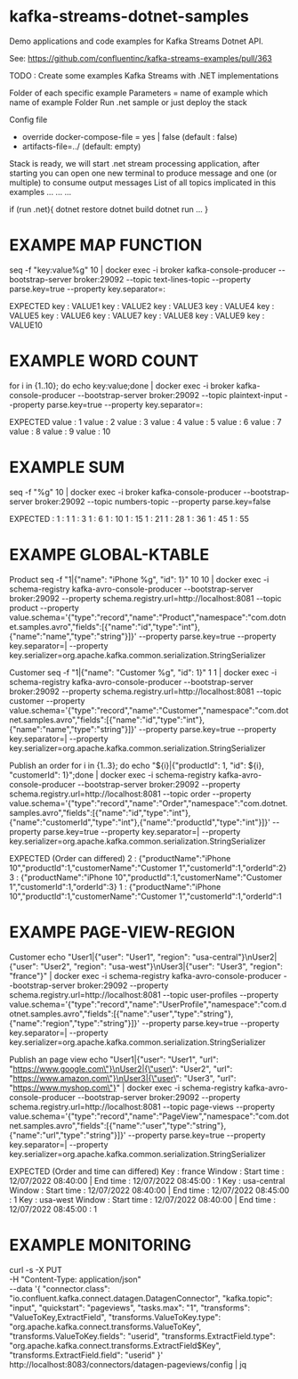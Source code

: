 # kafka-streams-dotnet-samples

Demo applications and code examples for Kafka Streams Dotnet API.


See: https://github.com/confluentinc/kafka-streams-examples/pull/363

TODO : Create some examples Kafka Streams with .NET implementations


Folder of each specific example
Parameters = name of example which name of example Folder
Run .net sample or just deploy the stack

Config file
- override docker-compose-file = yes | false (default : false)
- artifacts-file=../ (default: empty)

Stack is ready, we will start .net stream processing application, after starting you can open one new terminal to produce message and one (or multiple) to consume output messages
List of all topics implicated in this examples
...
...
...

if (run .net){
    dotnet restore
    dotnet build
    dotnet run ...
}


# EXAMPE MAP FUNCTION
seq -f "key:value%g" 10 | docker exec -i broker kafka-console-producer --bootstrap-server broker:29092 --topic text-lines-topic --property parse.key=true --property key.separator=:

EXPECTED
key : VALUE1
key : VALUE2
key : VALUE3
key : VALUE4
key : VALUE5
key : VALUE6
key : VALUE7
key : VALUE8
key : VALUE9
key : VALUE10


# EXAMPLE WORD COUNT 

for i in {1..10}; do echo key:value;done | docker exec -i broker kafka-console-producer --bootstrap-server broker:29092 --topic plaintext-input --property parse.key=true --property key.separator=:

EXPECTED
value : 1
value : 2
value : 3
value : 4
value : 5
value : 6
value : 7
value : 8
value : 9
value : 10

# EXAMPLE SUM

seq -f "%g" 10 | docker exec -i broker kafka-console-producer --bootstrap-server broker:29092 --topic numbers-topic --property parse.key=false

EXPECTED : 
1 : 1
1 : 3
1 : 6
1 : 10
1 : 15
1 : 21
1 : 28
1 : 36
1 : 45
1 : 55

# EXAMPE GLOBAL-KTABLE

Product
seq -f "1|{\"name\": \"iPhone %g\", \"id\": 1}" 10 10 | docker exec -i schema-registry kafka-avro-console-producer --bootstrap-server broker:29092 --property schema.registry.url=http://localhost:8081 --topic product --property value.schema='{"type":"record","name":"Product","namespace":"com.dotnet.samples.avro","fields":[{"name":"id","type":"int"},{"name":"name","type":"string"}]}' --property parse.key=true --property key.separator=\| --property key.serializer=org.apache.kafka.common.serialization.StringSerializer

Customer
seq -f "1|{\"name\": \"Customer %g\", \"id\": 1}" 1 1 | docker exec -i schema-registry kafka-avro-console-producer --bootstrap-server broker:29092 --property schema.registry.url=http://localhost:8081 --topic customer --property value.schema='{"type":"record","name":"Customer","namespace":"com.dotnet.samples.avro","fields":[{"name":"id","type":"int"},{"name":"name","type":"string"}]}' --property parse.key=true --property key.separator=\| --property key.serializer=org.apache.kafka.common.serialization.StringSerializer

Publish an order
for i in {1..3}; do echo "${i}|{\"productId\": 1, \"id\": ${i}, \"customerId\": 1}";done | docker exec -i schema-registry kafka-avro-console-producer --bootstrap-server broker:29092 --property schema.registry.url=http://localhost:8081 --topic order --property value.schema='{"type":"record","name":"Order","namespace":"com.dotnet.samples.avro","fields":[{"name":"id","type":"int"},{"name":"customerId","type":"int"},{"name":"productId","type":"int"}]}' --property parse.key=true --property key.separator=\| --property key.serializer=org.apache.kafka.common.serialization.StringSerializer


EXPECTED (Order can differed)
2 : {"productName":"iPhone 10","productId":1,"customerName":"Customer 1","customerId":1,"orderId":2}
3 : {"productName":"iPhone 10","productId":1,"customerName":"Customer 1","customerId":1,"orderId":3}
1 : {"productName":"iPhone 10","productId":1,"customerName":"Customer 1","customerId":1,"orderId":1

# EXAMPE PAGE-VIEW-REGION

Customer
echo "User1|{\"user\": \"User1\", \"region\": \"usa-central\"}\nUser2|{\"user\": \"User2\", \"region\": \"usa-west\"}\nUser3|{\"user\": \"User3\", \"region\": \"france\"}" | docker exec -i schema-registry kafka-avro-console-producer --bootstrap-server broker:29092 --property schema.registry.url=http://localhost:8081 --topic user-profiles --property value.schema='{"type":"record","name":"UserProfile","namespace":"com.dotnet.samples.avro","fields":[{"name":"user","type":"string"},{"name":"region","type":"string"}]}' --property parse.key=true --property key.separator=\| --property key.serializer=org.apache.kafka.common.serialization.StringSerializer

Publish an page view
echo "User1|{\"user\": \"User1\", \"url\": \"https://www.google.com\"}\nUser2|{\"user\": \"User2\", \"url\": \"https://www.amazon.com\"}\nUser3|{\"user\": \"User3\", \"url\": \"https://www.myshop.com\"}" | docker exec -i schema-registry kafka-avro-console-producer --bootstrap-server broker:29092 --property schema.registry.url=http://localhost:8081 --topic page-views --property value.schema='{"type":"record","name":"PageView","namespace":"com.dotnet.samples.avro","fields":[{"name":"user","type":"string"},{"name":"url","type":"string"}]}' --property parse.key=true --property key.separator=\| --property key.serializer=org.apache.kafka.common.serialization.StringSerializer

EXPECTED (Order and time can differed)
Key : france
Window : Start time : 12/07/2022 08:40:00 | End time : 12/07/2022 08:45:00
 : 1
Key : usa-central
Window : Start time : 12/07/2022 08:40:00 | End time : 12/07/2022 08:45:00
 : 1
Key : usa-west
Window : Start time : 12/07/2022 08:40:00 | End time : 12/07/2022 08:45:00
 : 1

# EXAMPLE MONITORING

curl -s -X PUT \
      -H "Content-Type: application/json" \
      --data '{
                "connector.class": "io.confluent.kafka.connect.datagen.DatagenConnector",
                "kafka.topic": "input",
                "quickstart": "pageviews",
                "tasks.max": "1",
                "transforms": "ValueToKey,ExtractField",
                "transforms.ValueToKey.type": "org.apache.kafka.connect.transforms.ValueToKey",
                "transforms.ValueToKey.fields": "userid",
                "transforms.ExtractField.type": "org.apache.kafka.connect.transforms.ExtractField$Key",
                "transforms.ExtractField.field": "userid"
            }' \
      http://localhost:8083/connectors/datagen-pageviews/config | jq
